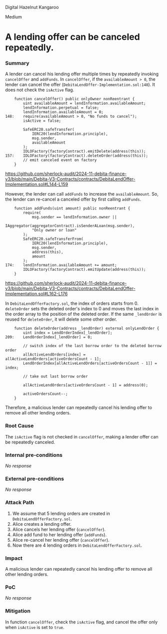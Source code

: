 Digital Hazelnut Kangaroo

Medium

# A lending offer can be canceled repeatedly.

### Summary

A lender can cancel his lending offer multiple times by repeatedly invoking `cancelOffer` and `addFunds`. In `cancelOffer`, if the `availableAmount > 0`, the lender can cancel the offer (`DebitaLendOffer-Implementation.sol:148`). It does not check the `isActive` flag.
```solidity
    function cancelOffer() public onlyOwner nonReentrant {
        uint availableAmount = lendInformation.availableAmount;
        lendInformation.perpetual = false;
        lendInformation.availableAmount = 0;
148:    require(availableAmount > 0, "No funds to cancel");
        isActive = false;

        SafeERC20.safeTransfer(
            IERC20(lendInformation.principle),
            msg.sender,
            availableAmount
        );
        IDLOFactory(factoryContract).emitDelete(address(this));
157:    IDLOFactory(factoryContract).deleteOrder(address(this));
        // emit canceled event on factory
    }
```
https://github.com/sherlock-audit/2024-11-debita-finance-v3/blob/main/Debita-V3-Contracts/contracts/DebitaLendOffer-Implementation.sol#L144-L159

However, the lender can call `addFunds` to increase the `availableAmount`. So, the lender can re-cancel a canceled offer by first calling `addFunds`.
```solidity
    function addFunds(uint amount) public nonReentrant {
        require(
            msg.sender == lendInformation.owner ||
                IAggregator(aggregatorContract).isSenderALoan(msg.sender),
            "Only owner or loan"
        );
        SafeERC20.safeTransferFrom(
            IERC20(lendInformation.principle),
            msg.sender,
            address(this),
            amount
        );
174:    lendInformation.availableAmount += amount;
        IDLOFactory(factoryContract).emitUpdate(address(this));
    }
```
https://github.com/sherlock-audit/2024-11-debita-finance-v3/blob/main/Debita-V3-Contracts/contracts/DebitaLendOffer-Implementation.sol#L162-L176

In `DebitaLendOfferFactory.sol`, the index of orders starts from 0. `deleteOrder` sets the deleted order's index to 0 and moves the last index in the order array to the position of the deleted order. If the same `_lendOrder` is reused for `deleteOrder`, it will delete some other order.
```solidity
    function deleteOrder(address _lendOrder) external onlyLendOrder {
        uint index = LendOrderIndex[_lendOrder];
209:    LendOrderIndex[_lendOrder] = 0;

        // switch index of the last borrow order to the deleted borrow order
        allActiveLendOrders[index] = allActiveLendOrders[activeOrdersCount - 1];
        LendOrderIndex[allActiveLendOrders[activeOrdersCount - 1]] = index;

        // take out last borrow order

        allActiveLendOrders[activeOrdersCount - 1] = address(0);

        activeOrdersCount--;
    }
```

Therefore, a malicious lender can repeatedly cancel his lending offer to remove all other lending orders.

### Root Cause

The `isActive` flag is not checked in `cancelOffer`, making a lender offer can be repeatedly canceled.

### Internal pre-conditions

_No response_

### External pre-conditions

_No response_

### Attack Path

1. We assume that 5 lending orders are created in `DebitaLendOfferFactory.sol`.
2. Alice creates a lending offer.
3. Alice cancels her lending offer (`cancelOffer`).
4. Alice add fund to her lending offer (`addFunds`).
5. Alice re-cancel her lending offer (`cancelOffer`).
6. Now there are 4 lending orders in `DebitaLendOfferFactory.sol`.

### Impact

A malicious lender can repeatedly cancel his lending offer to remove all other lending orders.

### PoC

_No response_

### Mitigation

In function `cancelOffer`, check the `isActive` flag, and cancel the offer only when `isActive` is set to `true`.